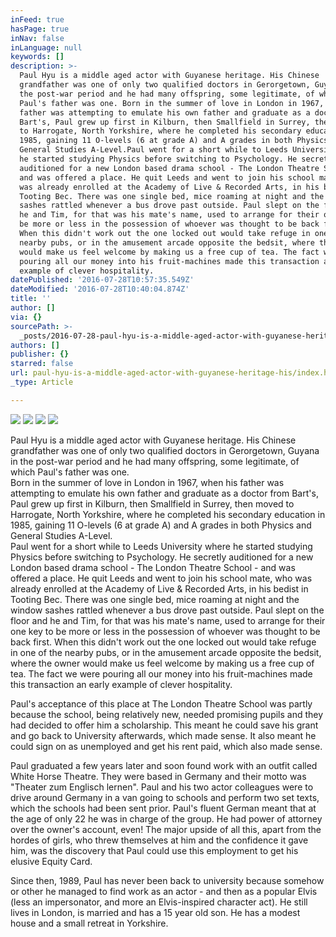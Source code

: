```yaml
---
inFeed: true
hasPage: true
inNav: false
inLanguage: null
keywords: []
description: >-
  Paul Hyu is a middle aged actor with Guyanese heritage. His Chinese
  grandfather was one of only two qualified doctors in Gerorgetown, Guyana in
  the post-war period and he had many offspring, some legitimate, of which
  Paul's father was one. Born in the summer of love in London in 1967, when his
  father was attempting to emulate his own father and graduate as a doctor from
  Bart's, Paul grew up first in Kilburn, then Smallfield in Surrey, then moved
  to Harrogate, North Yorkshire, where he completed his secondary education in
  1985, gaining 11 O-levels (6 at grade A) and A grades in both Physics and
  General Studies A-Level.Paul went for a short while to Leeds University where
  he started studying Physics before switching to Psychology. He secretly
  auditioned for a new London based drama school - The London Theatre School -
  and was offered a place. He quit Leeds and went to join his school mate, who
  was already enrolled at the Academy of Live & Recorded Arts, in his bedist in
  Tooting Bec. There was one single bed, mice roaming at night and the window
  sashes rattled whenever a bus drove past outside. Paul slept on the floor and
  he and Tim, for that was his mate's name, used to arrange for their one key to
  be more or less in the possession of whoever was thought to be back first.
  When this didn't work out the one locked out would take refuge in one of the
  nearby pubs, or in the amusement arcade opposite the bedsit, where the owner
  would make us feel welcome by making us a free cup of tea. The fact we were
  pouring all our money into his fruit-machines made this transaction an early
  example of clever hospitality.
datePublished: '2016-07-28T10:57:35.549Z'
dateModified: '2016-07-28T10:40:04.874Z'
title: ''
author: []
via: {}
sourcePath: >-
  _posts/2016-07-28-paul-hyu-is-a-middle-aged-actor-with-guyanese-heritage-his.md
authors: []
publisher: {}
starred: false
url: paul-hyu-is-a-middle-aged-actor-with-guyanese-heritage-his/index.html
_type: Article

---
```

![](https://the-grid-user-content.s3-us-west-2.amazonaws.com/af64d687-dd16-436f-b325-28aad209ed24.jpg)
![](https://the-grid-user-content.s3-us-west-2.amazonaws.com/0be45c99-35f4-4519-84a0-df918ba32f50.jpg)
![](https://the-grid-user-content.s3-us-west-2.amazonaws.com/07133205-a893-4a9f-8ddf-5eeda3afe844.jpg)
![](https://the-grid-user-content.s3-us-west-2.amazonaws.com/a51a816a-f57d-4861-8958-12777bc238f2.jpg)

Paul Hyu is a middle aged actor with Guyanese heritage. His Chinese grandfather was one of only two qualified doctors in Gerorgetown, Guyana in the post-war period and he had many offspring, some legitimate, of which Paul's father was one.   
Born in the summer of love in London in 1967, when his father was attempting to emulate his own father and graduate as a doctor from Bart's, Paul grew up first in Kilburn, then Smallfield in Surrey, then moved to Harrogate, North Yorkshire, where he completed his secondary education in 1985, gaining 11 O-levels (6 at grade A) and A grades in both Physics and General Studies A-Level.  
Paul went for a short while to Leeds University where he started studying Physics before switching to Psychology. He secretly auditioned for a new London based drama school - The London Theatre School - and was offered a place. He quit Leeds and went to join his school mate, who was already enrolled at the Academy of Live & Recorded Arts, in his bedist in Tooting Bec. There was one single bed, mice roaming at night and the window sashes rattled whenever a bus drove past outside. Paul slept on the floor and he and Tim, for that was his mate's name, used to arrange for their one key to be more or less in the possession of whoever was thought to be back first. When this didn't work out the one locked out would take refuge in one of the nearby pubs, or in the amusement arcade opposite the bedsit, where the owner would make us feel welcome by making us a free cup of tea. The fact we were pouring all our money into his fruit-machines made this transaction an early example of clever hospitality.

Paul's acceptance of this place at The London Theatre School was partly because the school, being relatively new, needed promising pupils and they had decided to offer him a scholarship. This meant he could save his grant and go back to University afterwards, which made sense. It also meant he could sign on as unemployed and get his rent paid, which also made sense. 

Paul graduated a few years later and soon found work with an outfit called White Horse Theatre. They were based in Germany and their motto was "Theater zum Englisch lernen". Paul and his two actor colleagues were to drive around Germany in a van going to schools and perform two set texts, which the schools had been sent prior. Paul's fluent German meant that at the age of only 22 he was in charge of the group. He had power of attorney over the owner's account, even! The major upside of all this, apart from the hordes of girls, who threw themselves at him and the confidence it gave him, was the discovery that Paul could use this employment to get his elusive Equity Card. 

Since then, 1989, Paul has never been back to university because somehow or other he managed to find work as an actor - and then as a popular Elvis (less an impersonator, and more an Elvis-inspired character act). He still lives in London, is married and has a 15 year old son. He has a modest house and a small retreat in Yorkshire.